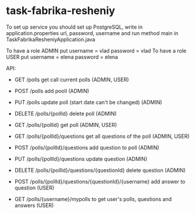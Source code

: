 # task-fabrika-resheniy

To set up service you should set up PostgreSQL, write in application.properties url, password, username
 and run method main in TaskFabrikaResheniyApplication.java

To have a role ADMIN put username = vlad  password = vlad
To have a role USER put username = elena  password = elena

API:
  - GET /polls get call current polls (ADMIN, USER)
  - POST /polls add pooll (ADMIN)
  - PUT /polls update poll (start date can't be changed) (ADMIN)
  - DELETE /polls/{pollId} delete poll (ADMIN)
  - GET /polls/{pollId} get poll (ADMIN, USER)
  
  - GET /polls/{pollId}/questions get all questions of the poll (ADMIN, USER)
  - POST /polls/{pollId}/questions add question to poll (ADMIN)
  - PUT /polls/{pollId}/questions update question (ADMIN)
  - DELETE /polls/{pollId}/questions/{questionId} delete question (ADMIN)
  
  - POST /polls/{pollId}/questions/{questionId}/{username} add answer to question (USER)
  - GET /polls/{username}/mypolls to get user's polls, questions and answers (USER)
